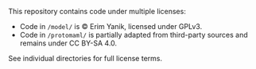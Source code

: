 This repository contains code under multiple licenses:

- Code in `/model/` is © Erim Yanik, licensed under GPLv3.
- Code in `/protomaml/` is partially adapted from third-party sources and remains under CC BY-SA 4.0.

See individual directories for full license terms.

